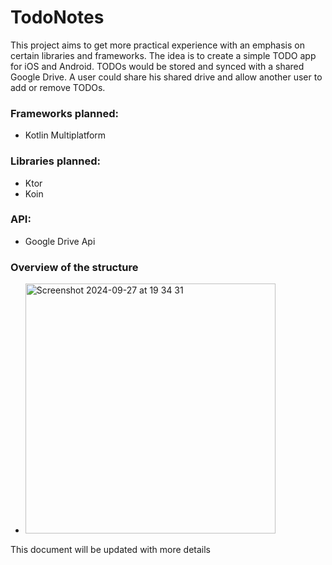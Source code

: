 # TodoNotes

This project aims to get more practical experience with an emphasis on certain libraries and frameworks. The idea is to create a simple TODO app for iOS and Android. TODOs would be stored and synced with a shared Google Drive. A user could share his shared drive and allow another user to add or remove TODOs. 

### Frameworks planned:
- Kotlin Multiplatform

### Libraries planned:
- Ktor
- Koin

### API:
- Google Drive Api


### Overview of the structure
- <img width="400" alt="Screenshot 2024-09-27 at 19 34 31" src="https://github.com/user-attachments/assets/1a2f7dd4-3d7b-4d25-be57-487e3a2f7b06">

This document will be updated with more details
